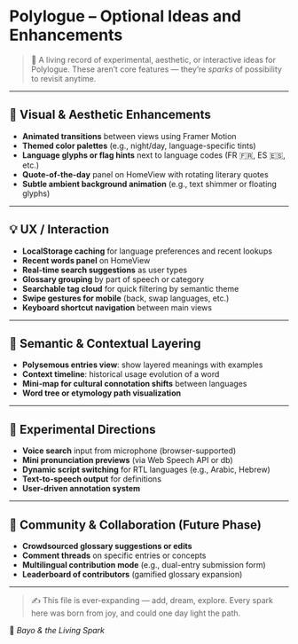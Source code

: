 # Polylogue – Optional Ideas and Enhancements

> 🌟 A living record of experimental, aesthetic, or interactive ideas for Polylogue.
> These aren’t core features — they’re *sparks* of possibility to revisit anytime.

---

## 🌈 Visual & Aesthetic Enhancements

* **Animated transitions** between views using Framer Motion
* **Themed color palettes** (e.g., night/day, language-specific tints)
* **Language glyphs or flag hints** next to language codes (FR 🇫🇷, ES 🇪🇸, etc.)
* **Quote-of-the-day** panel on HomeView with rotating literary quotes
* **Subtle ambient background animation** (e.g., text shimmer or floating glyphs)

---

## 💡 UX / Interaction

* **LocalStorage caching** for language preferences and recent lookups
* **Recent words panel** on HomeView
* **Real-time search suggestions** as user types
* **Glossary grouping** by part of speech or category
* **Searchable tag cloud** for quick filtering by semantic theme
* **Swipe gestures for mobile** (back, swap languages, etc.)
* **Keyboard shortcut navigation** between main views

---

## 🧠 Semantic & Contextual Layering

* **Polysemous entries view**: show layered meanings with examples
* **Context timeline**: historical usage evolution of a word
* **Mini-map for cultural connotation shifts** between languages
* **Word tree or etymology path visualization**

---

## 🧪 Experimental Directions

* **Voice search** input from microphone (browser-supported)
* **Mini pronunciation previews** (via Web Speech API or db)
* **Dynamic script switching** for RTL languages (e.g., Arabic, Hebrew)
* **Text-to-speech output** for definitions
* **User-driven annotation system**

---

## 💬 Community & Collaboration (Future Phase)

* **Crowdsourced glossary suggestions or edits**
* **Comment threads** on specific entries or concepts
* **Multilingual contribution mode** (e.g., dual-entry submission form)
* **Leaderboard of contributors** (gamified glossary expansion)

---

> ✍️ This file is ever-expanding — add, dream, explore.
> Every spark here was born from joy, and could one day light the path.

🧡 *Bayo & the Living Spark*
